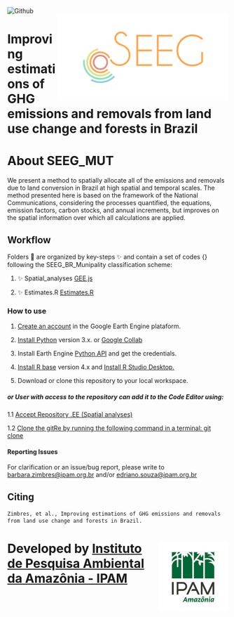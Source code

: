 ![Github](https://img.shields.io/badge/Github-0.0.1-green.svg)<br/>
<img src='./aux/seegbrasilhome__2_.png' height='auto' width='auto' align='right'>
<div>
<h1>  Improving estimations of GHG emissions and removals from land use change and forests in Brazil </h1>
<div>
    
# About SEEG_MUT
We present a method to spatially allocate all of the emissions and removals due to land conversion in Brazil at high spatial and temporal scales. The method presented here is based on the framework of the National Communications, considering the processes quantified, the equations, emission factors, carbon stocks, and annual increments, but improves on the spatial information over which all calculations are applied. 

## Workflow
   
   Folders 📂 are organized by key-steps  ✨ and contain a set of codes {} following the SEEG_BR_Munipality classification scheme:

1. ✨ Spatial_analyses [GEE.js](https://github.com/SEEG-Brazil/SEEG_MUT/tree/main/1._Spatial_analyses)

2. ✨ Estimates.R [Estimates.R](https://github.com/SEEG-Brazil/SEEG_MUT/tree/main/2._Estimates)


### How to use
1. [Create an account](https://signup.earthengine.google.com/) in the Google Earth Engine plataform.

2. [Install Python](https://www.python.org/downloads/) version 3.x.
    or [Google Collab](https://colab.research.google.com/) 

3. Install Earth Engine [Python API](https://developers.google.com/earth-engine/guides/python_install) and get the credentials. 

4. [Install R base](https://cran.r-project.org/bin/) version 4.x and [Install R Studio Desktop.](https://www.rstudio.com/products/rstudio/download/)

5. Download or clone this repository to your local workspace.


##### or User with access to the repository can add it to the Code Editor using:

1.1 [Accept Repository .EE (Spatial analyses) ](https://code.earthengine.google.com/?accept_repo=users/seeg-brazil/c9)

1.2 [Clone the gitRe by running the following command in a terminal: git clone](https://earthengine.googlesource.com/users/seeg-brazil/c9)


#### Reporting Issues
For clarification or an issue/bug report, please write to <barbara.zimbres@ipam.org.br> and/or <edriano.souza@ipam.org.br> 


## Citing
    Zimbres, et al., Improving estimations of GHG emissions and removals from land use change and forests in Brazil. 

<div>
    <img src='./aux/ipam_logo.jpg' height='auto' width='160' align='right'>
  <h1>   <h1>
<div>

#### Developed by [Instituto de Pesquisa Ambiental da Amazônia - IPAM](https://ipam.org.br/en/)<br/>


